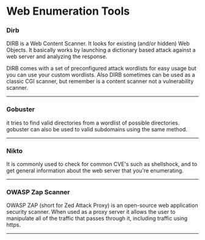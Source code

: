 # Web Enumeration Tools

### **Dirb**

DIRB is a Web Content Scanner. It looks for existing (and/or hidden) Web Objects. It basically works by launching a dictionary based attack against a web server and analyzing the response.

DIRB comes with a set of preconfigured attack wordlists for easy usage but you can use your custom wordlists. Also DIRB sometimes can be used as a classic CGI scanner, but remember is a content scanner not a vulnerability scanner.

***

### **Gobuster**

it tries to find valid directories from a wordlist of possible directories. gobuster can also be used to valid subdomains using the same method.

***

### **Nikto**

It is commonly used to check for common CVE's such as shellshock, and to get general information about the web server that you're enumerating.

***

### **OWASP Zap Scanner**

OWASP ZAP (short for Zed Attack Proxy) is an open-source web application security scanner. When used as a proxy server it allows the user to manipulate all of the traffic that passes through it, including traffic using https.

***
